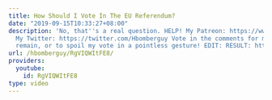 ```yaml
---
title: How Should I Vote In The EU Referendum?
date: "2019-09-15T10:33:27+08:00"
description: 'No, that''s a real question. HELP! My Patreon: https://www.patreon.com/Hbomb
  My Twitter: https://twitter.com/Hbomberguy Vote in the comments for me to vote leave,
  remain, or to spoil my vote in a pointless gesture! EDIT: RESULT: https://pbs.twimg.com/media/ClrFNfIWMAA2u3g.jpg:large'
url: /hbomberguy/RgVIQWItFE8/
providers:
  youtube:
    id: RgVIQWItFE8
type: video
---
```

